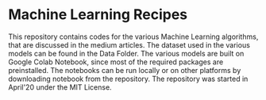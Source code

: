 # Machine Learning Recipes
This repository contains codes for the various Machine Learning algorithms, that are discussed in the medium articles. The dataset used in the various models can be found in the Data Folder. The various models are built on Google Colab Notebook, since most of the required packages are preinstalled. The notebooks can be run locally or on other platforms by downloading notebook from the repository. The repository was started in April'20 under the MIT License.
